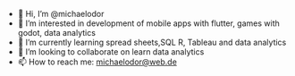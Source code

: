 - 👋 Hi, I’m @michaelodor
- 👀 I’m interested in development of mobile apps with flutter, games with godot, data analytics
- 🌱 I’m currently learning spread sheets,SQL R, Tableau and data analytics
- 💞️ I’m looking to collaborate on learn data analytics
- 📫 How to reach me: michaelodor@web.de

<!---
michaelodor/michaelodor is a ✨ special ✨ repository because its `README.md` (this file) appears on your GitHub profile.
You can click the Preview link to take a look at your changes.
--->
